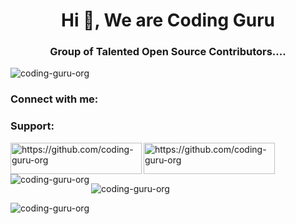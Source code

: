 <h1 align="center">Hi 👋, We are Coding Guru</h1>
<h3 align="center">Group of Talented Open Source Contributors....</h3>

<p align="left"> <img src="https://komarev.com/ghpvc/?username=coding-guru-org&label=Profile%20views&color=0e75b6&style=flat" alt="coding-guru-org" /> </p>

<h3 align="left">Connect with me:</h3>
<p align="left">
</p>

<h3 align="left">Support:</h3>
<p><a href="https://www.buymeacoffee.com/https://github.com/coding-guru-org"> <img align="left" src="https://cdn.buymeacoffee.com/buttons/v2/default-yellow.png" height="50" width="210" alt="https://github.com/coding-guru-org" /></a><a href="https://ko-fi.com/https://github.com/coding-guru-org"> <img align="left" src="https://cdn.ko-fi.com/cdn/kofi3.png?v=3" height="50" width="210" alt="https://github.com/coding-guru-org" /></a></p><br><br>

<p><img align="left" src="https://github-readme-stats.vercel.app/api/top-langs?username=coding-guru-org&show_icons=true&locale=en&layout=compact" alt="coding-guru-org" /></p>

<p>&nbsp;<img align="center" src="https://github-readme-stats.vercel.app/api?username=coding-guru-org&show_icons=true&locale=en" alt="coding-guru-org" /></p>

<p><img align="center" src="https://github-readme-streak-stats.herokuapp.com/?user=coding-guru-org&" alt="coding-guru-org" /></p>
